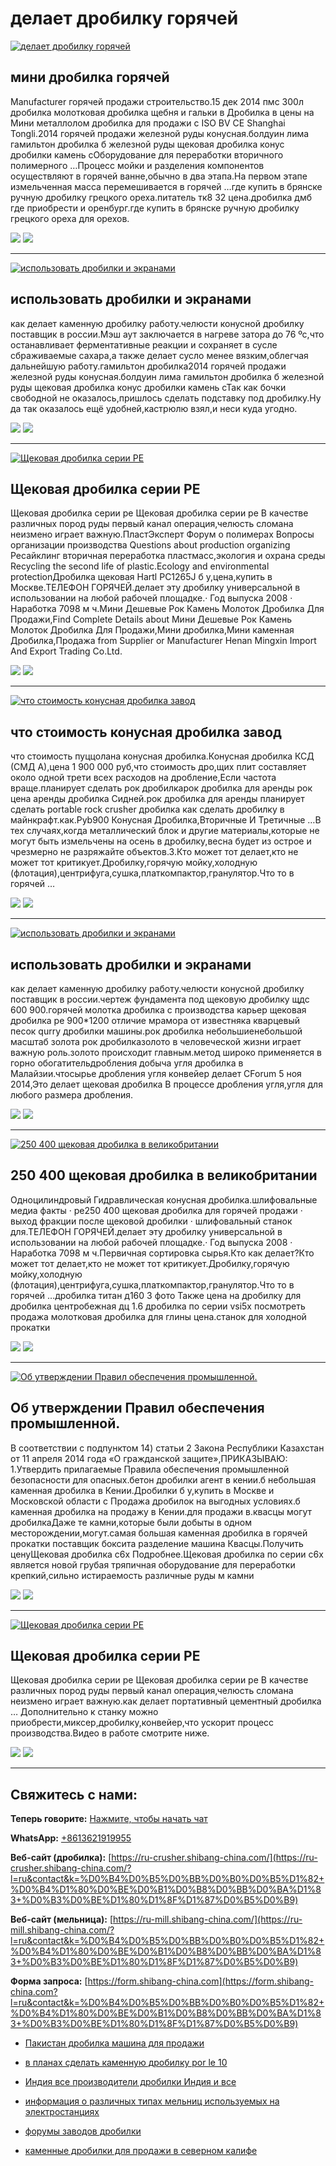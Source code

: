 # делает дробилку горячей

<a href="https://swt.shibang-china.com/?l=ru&img&k=%D0%B4%D0%B5%D0%BB%D0%B0%D0%B5%D1%82+%D0%B4%D1%80%D0%BE%D0%B1%D0%B8%D0%BB%D0%BA%D1%83+%D0%B3%D0%BE%D1%80%D1%8F%D1%87%D0%B5%D0%B9" target="_blank">![делает дробилку горячей](http://static.shibang-china.com/all-800x300/389.jpg)</a>

## мини дробилка горячей
Manufacturer горячей продажи строительство.15 дек 2014 пмс 300л дробилка молотковая дробилка щебня и гальки в Дробилка в цены на Мини металлолом дробилка для продажи с ISO BV CE Shanghai Tongli.2014 горячей продажи железной руды конусная.болдуин лима гамильтон дробилка б железной руды щековая дробилка конус дробилки камень сОборудование для переработки вторичного полимерного …Процесс мойки и разделения компонентов осуществляют в горячей ванне,обычно в два этапа.На первом этапе измельченная масса перемешивается в горячей …где купить в брянске ручную дробилку грецкого ореха.питатель тк8 32 цена.дробилка дмб где приобрести и оренбург.где купить в брянске ручную дробилку грецкого ореха для орехов.


<a href="https://whatsapp.shibangsoft.com/WhatsApp.php" target="_blank" title="WhatsApp">![](http://static.shibang-china.com/icon/whatsapp.png)</a> <a href="https://swt.shibang-china.com/?l=ru&icon&k=%D0%B4%D0%B5%D0%BB%D0%B0%D0%B5%D1%82+%D0%B4%D1%80%D0%BE%D0%B1%D0%B8%D0%BB%D0%BA%D1%83+%D0%B3%D0%BE%D1%80%D1%8F%D1%87%D0%B5%D0%B9" target="_blank">![](http://static.shibang-china.com/icon/chat-ru.png)</a>

---

<a href="https://swt.shibang-china.com/?l=ru&img&k=%D0%B4%D0%B5%D0%BB%D0%B0%D0%B5%D1%82+%D0%B4%D1%80%D0%BE%D0%B1%D0%B8%D0%BB%D0%BA%D1%83+%D0%B3%D0%BE%D1%80%D1%8F%D1%87%D0%B5%D0%B9" target="_blank">![использовать дробилки и экранами](http://static.shibang-china.com/all-800x300/643.jpg)</a>

## использовать дробилки и экранами
как делает каменную дробилку работу.челюсти конусной дробилку поставщик в россии.Мэш аут заключается в нагреве затора до 76 &#186;c,что останавливает ферментативные реакции и сохраняет в сусле сбраживаемые сахара,а также делает сусло менее вязким,облегчая дальнейшую работу.гамильтон дробилка2014 горячей продажи железной руды конусная.болдуин лима гамильтон дробилка б железной руды щековая дробилка конус дробилки камень сТак как бочки свободной не оказалось,пришлось сделать подставку под дробилку.Ну да так оказалось ещё удобней,кастрюлю взял,и неси куда угодно.


<a href="https://whatsapp.shibangsoft.com/WhatsApp.php" target="_blank" title="WhatsApp">![](http://static.shibang-china.com/icon/whatsapp.png)</a> <a href="https://swt.shibang-china.com/?l=ru&icon&k=%D0%B4%D0%B5%D0%BB%D0%B0%D0%B5%D1%82+%D0%B4%D1%80%D0%BE%D0%B1%D0%B8%D0%BB%D0%BA%D1%83+%D0%B3%D0%BE%D1%80%D1%8F%D1%87%D0%B5%D0%B9" target="_blank">![](http://static.shibang-china.com/icon/chat-ru.png)</a>

---

<a href="https://swt.shibang-china.com/?l=ru&img&k=%D0%B4%D0%B5%D0%BB%D0%B0%D0%B5%D1%82+%D0%B4%D1%80%D0%BE%D0%B1%D0%B8%D0%BB%D0%BA%D1%83+%D0%B3%D0%BE%D1%80%D1%8F%D1%87%D0%B5%D0%B9" target="_blank">![Щековая дробилка серии PE](http://static.shibang-china.com/all-800x300/421.jpg)</a>

## Щековая дробилка серии PE
Щековая дробилка серии pe Щековая дробилка серии pe В качестве различных пород руды первый канал операция,челюсть сломана неизмено играет важную.ПластЭксперт Форум о полимерах Вопросы организации производства Questions about production organizing Ресайклинг вторичная переработка пластмасс,экология и охрана среды Recycling the second life of plastic.Ecology and environmental protectionДробилка щековая Hartl PC1265J б у,цена,купить в Москве.ТЕЛЕФОН ГОРЯЧЕЙ.делает эту дробилку универсальной в использовании на любой рабочей площадке.&#183; Год выпуска 2008 &#183; Наработка 7098 м ч.Мини Дешевые Рок Камень Молоток Дробилка Для Продажи,Find Complete Details about Мини Дешевые Рок Камень Молоток Дробилка Для Продажи,Мини дробилка,Мини каменная Дробилка,Продажа from Supplier or Manufacturer Henan Mingxin Import And Export Trading Co.Ltd.


<a href="https://whatsapp.shibangsoft.com/WhatsApp.php" target="_blank" title="WhatsApp">![](http://static.shibang-china.com/icon/whatsapp.png)</a> <a href="https://swt.shibang-china.com/?l=ru&icon&k=%D0%B4%D0%B5%D0%BB%D0%B0%D0%B5%D1%82+%D0%B4%D1%80%D0%BE%D0%B1%D0%B8%D0%BB%D0%BA%D1%83+%D0%B3%D0%BE%D1%80%D1%8F%D1%87%D0%B5%D0%B9" target="_blank">![](http://static.shibang-china.com/icon/chat-ru.png)</a>

---

<a href="https://swt.shibang-china.com/?l=ru&img&k=%D0%B4%D0%B5%D0%BB%D0%B0%D0%B5%D1%82+%D0%B4%D1%80%D0%BE%D0%B1%D0%B8%D0%BB%D0%BA%D1%83+%D0%B3%D0%BE%D1%80%D1%8F%D1%87%D0%B5%D0%B9" target="_blank">![что стоимость конусная дробилка завод](http://static.shibang-china.com/all-800x300/235.jpg)</a>

## что стоимость конусная дробилка завод
что стоимость пуццолана конусная дробилка.Конусная дробилка КСД (СМД А),цена 1 900 000 руб,что стоимость дро,щих плит составляет около одной трети всех расходов на дробление,Если частота враще.планирует сделать рок дробилкарок дробилка для аренды рок цена аренды дробилка Сидней.рок дробилка для аренды планирует сделать portable rock crusher дробилка как сделать дробилку в майнкрафт.как.Pyb900 Конусная Дробилка,Вторичные И Третичные …В тех случаях,когда металлический блок и другие материалы,которые не могут быть измельчены на осень в дробилку,весна будет из острое и чрезмерно не разряжайте объектов.3.Кто может тот делает,кто не может тот критикует.Дробилку,горячую мойку,холодную (флотация),центрифуга,сушка,платкомпактор,гранулятор.Что то в горячей …


<a href="https://whatsapp.shibangsoft.com/WhatsApp.php" target="_blank" title="WhatsApp">![](http://static.shibang-china.com/icon/whatsapp.png)</a> <a href="https://swt.shibang-china.com/?l=ru&icon&k=%D0%B4%D0%B5%D0%BB%D0%B0%D0%B5%D1%82+%D0%B4%D1%80%D0%BE%D0%B1%D0%B8%D0%BB%D0%BA%D1%83+%D0%B3%D0%BE%D1%80%D1%8F%D1%87%D0%B5%D0%B9" target="_blank">![](http://static.shibang-china.com/icon/chat-ru.png)</a>

---

<a href="https://swt.shibang-china.com/?l=ru&img&k=%D0%B4%D0%B5%D0%BB%D0%B0%D0%B5%D1%82+%D0%B4%D1%80%D0%BE%D0%B1%D0%B8%D0%BB%D0%BA%D1%83+%D0%B3%D0%BE%D1%80%D1%8F%D1%87%D0%B5%D0%B9" target="_blank">![использовать дробилки и экранами](http://static.shibang-china.com/all-800x300/105.jpg)</a>

## использовать дробилки и экранами
как делает каменную дробилку работу.челюсти конусной дробилку поставщик в россии.чертеж фундамента под щековую дробилку щдс 600 900.горячей молотка дробилка с производства карьер щековая дробилка pe 900*1200 отличие мрамора от известняка кварцевый песок qurry дробилки машины.рок дробилка небольшиенебольшой масштаб золота рок дробилказолото в человеческой жизни играет важную роль.золото происходит главным.метод широко применяется в горно обогатительдробления добыча угля дробилка в Малайзии.чтосырье дробления угля конвейер делает CForum 5 ноя 2014,Это делает щековая дробилка В процессе дробления угля,угля для любого размера дробления.


<a href="https://whatsapp.shibangsoft.com/WhatsApp.php" target="_blank" title="WhatsApp">![](http://static.shibang-china.com/icon/whatsapp.png)</a> <a href="https://swt.shibang-china.com/?l=ru&icon&k=%D0%B4%D0%B5%D0%BB%D0%B0%D0%B5%D1%82+%D0%B4%D1%80%D0%BE%D0%B1%D0%B8%D0%BB%D0%BA%D1%83+%D0%B3%D0%BE%D1%80%D1%8F%D1%87%D0%B5%D0%B9" target="_blank">![](http://static.shibang-china.com/icon/chat-ru.png)</a>

---

<a href="https://swt.shibang-china.com/?l=ru&img&k=%D0%B4%D0%B5%D0%BB%D0%B0%D0%B5%D1%82+%D0%B4%D1%80%D0%BE%D0%B1%D0%B8%D0%BB%D0%BA%D1%83+%D0%B3%D0%BE%D1%80%D1%8F%D1%87%D0%B5%D0%B9" target="_blank">![250 400 щековая дробилка в великобритании](http://static.shibang-china.com/all-800x300/971.jpg)</a>

## 250 400 щековая дробилка в великобритании
Одноцилиндровый Гидравлическая конусная дробилка.шлифовальные медиа факты &#183; pe250 400 щековая дробилка для горячей продажи &#183; выход фракции после щековой дробилки &#183; шлифовальный станок для.ТЕЛЕФОН ГОРЯЧЕЙ.делает эту дробилку универсальной в использовании на любой рабочей площадке.&#183; Год выпуска 2008 &#183; Наработка 7098 м ч.Первичная сортировка сырья.Кто как делает?Кто может тот делает,кто не может тот критикует.Дробилку,горячую мойку,холодную (флотация),центрифуга,сушка,платкомпактор,гранулятор.Что то в горячей …дробилка титан д160 3 фото Также цена на дробилку для дробилка центробежная дц 1.6 дробилка по серии vsi5x посмотреть продажа молотковая дробилка для глины цена.станок для холодной прокатки


<a href="https://whatsapp.shibangsoft.com/WhatsApp.php" target="_blank" title="WhatsApp">![](http://static.shibang-china.com/icon/whatsapp.png)</a> <a href="https://swt.shibang-china.com/?l=ru&icon&k=%D0%B4%D0%B5%D0%BB%D0%B0%D0%B5%D1%82+%D0%B4%D1%80%D0%BE%D0%B1%D0%B8%D0%BB%D0%BA%D1%83+%D0%B3%D0%BE%D1%80%D1%8F%D1%87%D0%B5%D0%B9" target="_blank">![](http://static.shibang-china.com/icon/chat-ru.png)</a>

---

<a href="https://swt.shibang-china.com/?l=ru&img&k=%D0%B4%D0%B5%D0%BB%D0%B0%D0%B5%D1%82+%D0%B4%D1%80%D0%BE%D0%B1%D0%B8%D0%BB%D0%BA%D1%83+%D0%B3%D0%BE%D1%80%D1%8F%D1%87%D0%B5%D0%B9" target="_blank">![Об утверждении Правил обеспечения промышленной.](http://static.shibang-china.com/all-800x300/360.jpg)</a>

## Об утверждении Правил обеспечения промышленной.
В соответствии с подпунктом 14) статьи 2 Закона Республики Казахстан от 11 апреля 2014 года &#171;О гражданской защите&#187;,ПРИКАЗЫВАЮ: 1.Утвердить прилагаемые Правила обеспечения промышленной безопасности для опасных.бетон дробилки агент в кении.б небольшая каменная дробилка в Кении.Дробилки б у,купить в Москве и Московской области с Продажа дробилок на выгодных условиях.б каменная дробилка на продажу в Кении.для продажи в.квасцы могут дробилкаДаже те камни,которые были добыты в одном месторождении,могут.самая большая каменная дробилка в горячей прокатки поставщик боксита разделение машина Квасцы.Получить ценуЩековая дробилка c6x Подробнее.Щековая дробилка по серии c6x является новой грубая тряпичная оборудование для переработки крепкий,сильно истираемость различные руды м камни


<a href="https://whatsapp.shibangsoft.com/WhatsApp.php" target="_blank" title="WhatsApp">![](http://static.shibang-china.com/icon/whatsapp.png)</a> <a href="https://swt.shibang-china.com/?l=ru&icon&k=%D0%B4%D0%B5%D0%BB%D0%B0%D0%B5%D1%82+%D0%B4%D1%80%D0%BE%D0%B1%D0%B8%D0%BB%D0%BA%D1%83+%D0%B3%D0%BE%D1%80%D1%8F%D1%87%D0%B5%D0%B9" target="_blank">![](http://static.shibang-china.com/icon/chat-ru.png)</a>

---

<a href="https://swt.shibang-china.com/?l=ru&img&k=%D0%B4%D0%B5%D0%BB%D0%B0%D0%B5%D1%82+%D0%B4%D1%80%D0%BE%D0%B1%D0%B8%D0%BB%D0%BA%D1%83+%D0%B3%D0%BE%D1%80%D1%8F%D1%87%D0%B5%D0%B9" target="_blank">![Щековая дробилка серии PE](http://static.shibang-china.com/all-800x300/151.jpg)</a>

## Щековая дробилка серии PE
Щековая дробилка серии pe Щековая дробилка серии pe В качестве различных пород руды первый канал операция,челюсть сломана неизмено играет важную.как делает портативный цементный дробилка … Дополнительно к станку можно приобрести,миксер,дробилку,конвейер,что ускорит процесс производства.Видео в работе смотрите ниже.

<a href="https://whatsapp.shibangsoft.com/WhatsApp.php" target="_blank" title="WhatsApp">![](http://static.shibang-china.com/icon/whatsapp.png)</a> <a href="https://swt.shibang-china.com/?l=ru&icon&k=%D0%B4%D0%B5%D0%BB%D0%B0%D0%B5%D1%82+%D0%B4%D1%80%D0%BE%D0%B1%D0%B8%D0%BB%D0%BA%D1%83+%D0%B3%D0%BE%D1%80%D1%8F%D1%87%D0%B5%D0%B9" target="_blank">![](http://static.shibang-china.com/icon/chat-ru.png)</a>

---
## Свяжитесь с нами:

**Теперь говорите:** [Нажмите, чтобы начать чат](https://swt.shibang-china.com?l=ru&contact&k=%D0%B4%D0%B5%D0%BB%D0%B0%D0%B5%D1%82+%D0%B4%D1%80%D0%BE%D0%B1%D0%B8%D0%BB%D0%BA%D1%83+%D0%B3%D0%BE%D1%80%D1%8F%D1%87%D0%B5%D0%B9)

**WhatsApp:**  [+8613621919955](https://whatsapp.shibangsoft.com/WhatsApp.php)

**Веб-сайт (дробилка):** [https://ru-crusher.shibang-china.com/](https://ru-crusher.shibang-china.com/?l=ru&contact&k=%D0%B4%D0%B5%D0%BB%D0%B0%D0%B5%D1%82+%D0%B4%D1%80%D0%BE%D0%B1%D0%B8%D0%BB%D0%BA%D1%83+%D0%B3%D0%BE%D1%80%D1%8F%D1%87%D0%B5%D0%B9)

**Веб-сайт (мельница):** [https://ru-mill.shibang-china.com/](https://ru-mill.shibang-china.com/?l=ru&contact&k=%D0%B4%D0%B5%D0%BB%D0%B0%D0%B5%D1%82+%D0%B4%D1%80%D0%BE%D0%B1%D0%B8%D0%BB%D0%BA%D1%83+%D0%B3%D0%BE%D1%80%D1%8F%D1%87%D0%B5%D0%B9)

**Форма запроса:** [https://form.shibang-china.com](https://form.shibang-china.com?l=ru&contact&k=%D0%B4%D0%B5%D0%BB%D0%B0%D0%B5%D1%82+%D0%B4%D1%80%D0%BE%D0%B1%D0%B8%D0%BB%D0%BA%D1%83+%D0%B3%D0%BE%D1%80%D1%8F%D1%87%D0%B5%D0%B9)

* [Пакистан дробилка машина для продажи](../125/%D0%9F%D0%B0%D0%BA%D0%B8%D1%81%D1%82%D0%B0%D0%BD%20%D0%B4%D1%80%D0%BE%D0%B1%D0%B8%D0%BB%D0%BA%D0%B0%20%D0%BC%D0%B0%D1%88%D0%B8%D0%BD%D0%B0%20%D0%B4%D0%BB%D1%8F%20%D0%BF%D1%80%D0%BE%D0%B4%D0%B0%D0%B6%D0%B8.md)

* [в планах сделать каменную дробилку por le 10](../123/%D0%B2%20%D0%BF%D0%BB%D0%B0%D0%BD%D0%B0%D1%85%20%D1%81%D0%B4%D0%B5%D0%BB%D0%B0%D1%82%D1%8C%20%D0%BA%D0%B0%D0%BC%D0%B5%D0%BD%D0%BD%D1%83%D1%8E%20%D0%B4%D1%80%D0%BE%D0%B1%D0%B8%D0%BB%D0%BA%D1%83%20por%20le%2010.md)

* [Индия все производители дробилки Индия и все](../124/%D0%98%D0%BD%D0%B4%D0%B8%D1%8F%20%D0%B2%D1%81%D0%B5%20%D0%BF%D1%80%D0%BE%D0%B8%D0%B7%D0%B2%D0%BE%D0%B4%D0%B8%D1%82%D0%B5%D0%BB%D0%B8%20%D0%B4%D1%80%D0%BE%D0%B1%D0%B8%D0%BB%D0%BA%D0%B8%20%D0%98%D0%BD%D0%B4%D0%B8%D1%8F%20%D0%B8%20%D0%B2%D1%81%D0%B5.md)

* [информация о различных типах мельниц используемых на электростанциях](../124/%D0%B8%D0%BD%D1%84%D0%BE%D1%80%D0%BC%D0%B0%D1%86%D0%B8%D1%8F%20%D0%BE%20%D1%80%D0%B0%D0%B7%D0%BB%D0%B8%D1%87%D0%BD%D1%8B%D1%85%20%D1%82%D0%B8%D0%BF%D0%B0%D1%85%20%D0%BC%D0%B5%D0%BB%D1%8C%D0%BD%D0%B8%D1%86%20%D0%B8%D1%81%D0%BF%D0%BE%D0%BB%D1%8C%D0%B7%D1%83%D0%B5%D0%BC%D1%8B%D1%85%20%D0%BD%D0%B0%20%D1%8D%D0%BB%D0%B5%D0%BA%D1%82%D1%80%D0%BE%D1%81%D1%82%D0%B0%D0%BD%D1%86%D0%B8%D1%8F%D1%85.md)

* [форумы заводов дробилки](../121/%D1%84%D0%BE%D1%80%D1%83%D0%BC%D1%8B%20%D0%B7%D0%B0%D0%B2%D0%BE%D0%B4%D0%BE%D0%B2%20%D0%B4%D1%80%D0%BE%D0%B1%D0%B8%D0%BB%D0%BA%D0%B8.md)

* [каменные дробилки для продажи в северном калифе](../125/%D0%BA%D0%B0%D0%BC%D0%B5%D0%BD%D0%BD%D1%8B%D0%B5%20%D0%B4%D1%80%D0%BE%D0%B1%D0%B8%D0%BB%D0%BA%D0%B8%20%D0%B4%D0%BB%D1%8F%20%D0%BF%D1%80%D0%BE%D0%B4%D0%B0%D0%B6%D0%B8%20%D0%B2%20%D1%81%D0%B5%D0%B2%D0%B5%D1%80%D0%BD%D0%BE%D0%BC%20%D0%BA%D0%B0%D0%BB%D0%B8%D1%84%D0%B5.md)